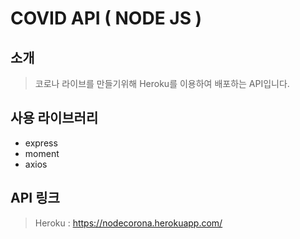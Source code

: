 # COVID API ( NODE JS )

## 소개
> 코로나 라이브를 만들기위해 Heroku를 이용하여 배포하는 API입니다.

## 사용 라이브러리
+ express
+ moment
+ axios

## API 링크
> Heroku : https://nodecorona.herokuapp.com/
